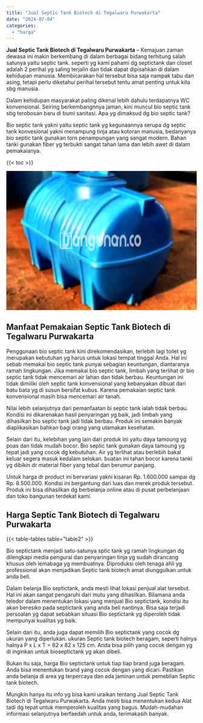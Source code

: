 ```yaml
---
title: "Jual Septic Tank Biotech di Tegalwaru Purwakarta"
date: "2024-07-04"
categories: 
  - "harga"
---
```


**Jual Septic Tank Biotech di Tegalwaru Purwakarta** – Kemajuan zaman dewasa ini makin berkembang di dalam berbagai bidang terhitung salah satunya yaitu septic tank. seperti yg kami pahami dg septictank dan closet adalah 2 perihal yg saling terjalin dan tidak dapat dipisahkan di dalam kehidupan manusia. Membicarakan hal tersebut bisa saja nampak tabu dan asing, tetapi perlu diketahui perihal tersebut tentu amat penting untuk kita sbg manusia.

Dalam kehidupan masyarakat paling dikenal lebih dahulu terdapatnya WC konvensional. Seiring berkembangnnya jaman, kini muncul bio septic tank sbg terobosan baru di bumi sanitasi. Apa yg dimaksud dg bio septic tank?

Bio septic tank yakni yaitu septic tank yg kegunaannya serupa dg septic tank konvesional yakni menampung tinja atau kotoran manusia, bedanyanya bio septic tank gunakan torn penampungan yang sangat modern. Bahan tanki gunakan fiber yg terbukti sangat tahan lama dan lebih awet di dalam pemakaianya.

{{< toc >}}

![Jual Septic Tank Biotech di Tegalwaru Purwakarta](/images/jual-bio-septictank-15.png)

## Manfaat Pemakaian Septic Tank Biotech di Tegalwaru Purwakarta

Penggunaan bio septic tank kini direkomendasikan, terlebih lagi toilet yg merupakan kebutuhan yg harus untuk lokasi tempat tinggal Anda. Hal ini sebab memakai bio septic tank punyai sebagian keuntungan, diantaranya ramah lingkungan. Jika memakai bio septic tank, limbah yang terlihat dr bio septic tank tidak mencemari air lahan dan tidak berbau. Keuntungan ini tidak dimiliki oleh septic tank konvensional yang kebanyakan dibuat dari batu bata yg di susun bersifat kubus. Karena pemakaian septic tank konvensional masih bisa mencemari air tanah.

Nilai lebih selanjutnya dari pemanfaatan bi septic tank ialah tidak berbau. Kondisi ini dikarenakan hasil penyaringan yg baik, jadi limbah yang dihasilkan bio septic tank jadi tidak berbau. Produk ini semakin banyak diaplikasikan bahkan bagi orang yang utamakan kesehatan.

Selain dari itu, kelebihan yang lain dari produk ini yaitu daya tamoung yg poas dan tidak mudah bocor. Bio septic tank gunakan daya tamoung yg tepat jadi yang cocok dg kebutuhan. Air yg terlihat atau berlebih bakal keluar segera masuk kedalam selokan. buatan ini tahan bocor karena tanki yg dibikin dr material fiber yang tebal dan berumur panjang.

Untuk harga dr product ini bervariasi yakni kisaran Rp. 1.600.000 sampai dg Rp. 8.500.000. Kondisi ini bergantung dari luas dan merek produk tersebut. Produk ini bisa dihasilkan dg berbelanja online atau di pusat perbelanjaan dan toko bangunan terdekat kami.

## Harga Septic Tank Biotech di Tegalwaru Purwakarta

{{< table-tables table="table2" >}}

Bio septictank menjadi satu-satunya sptic tank yg ramah lingkungan dg dilengkapi media pengurai dan penyaringan tinja yg sudah dirancang khusus oleh lemabaga yg membuatnya. Diproduksi oleh tenaga ahli yg professional akan menjadikan Septic tank biotech amat diunggulkan untuk anda beli.

Dalam belanja Bio septictank, anda mesti lihat lokasi penjual alat tersebut. Hal ini akan sangat pengaruhi dari mutu yang dihasilkan. Bilamana anda teledor dalam menentukan lokasi yang menjual Bio septictank, kondisi itu akan beresiko pada septictank yang anda beli nantinya. Bisa saja terjadi persoalan yg dapat sebabkan situasi Bio septictank yg diperoleh tidak mempunyai kualitas yg baik.

Selain dari itu, anda juga dapat memilih Bio septictank yang cocok dg ukuran yang diperlukan. ukuran Septic tank biotech beragam, seperti halnya halnya P x L x T = 82 x 82 x 125 cm. Anda bisa pilih yang cocok dengan yg di inginkan untuk bioseptictank yg akan dibeli.

Bukan itu saja, harga Bio septictank untuk tiap tiap brand juga beragam. Anda bisa menentukan brand yang cocok dengan yang dicari. Pastikan anda belanja di area yg terpercaya dan ada jaminan untuk pemeblian Septic tank biotech.

Mungkin hanya itu info yg bisa kami uraikan tentang Jual Septic Tank Biotech di Tegalwaru Purwakarta. Anda mesti bisa menentukan kedua Alat tadi dg tepat untuk memperoleh kualitas yang bagus. Mudah-mudahan informasi selanjutnya berfaedah untuk anda, terimakasih banyak.
